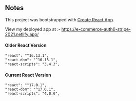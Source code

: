 


## Notes

This project was bootstrapped with [Create React App](https://github.com/facebook/create-react-app).

View my deployed app at :- https://e-commerce-auth0-stripe-2021.netlify.app/


#### Older React Version

```
"react": "^16.13.1",
"react-dom": "^16.13.1",
"react-scripts": "3.4.3",
```

#### Current React Version

```
"react": "^17.0.1",
"react-dom": "^17.0.1",
"react-scripts": "4.0.0",
```
